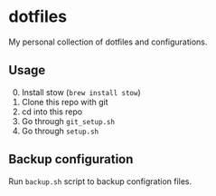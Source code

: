 # dotfiles
 My personal collection of dotfiles and configurations. 


## Usage

0. Install stow (`brew install stow`)
0. Clone this repo with git
0. cd into this repo
0. Go through `git_setup.sh`
0. Go through `setup.sh`


## Backup configuration

Run `backup.sh` script to backup configration files. 
